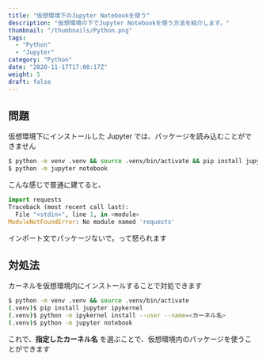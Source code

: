 ```yaml
---
title: "仮想環境下のJupyter Notebookを使う"
description: "仮想環境の下でJupyter Notebookを使う方法を紹介します。"
thumbnail: "/thumbnails/Python.png"
tags:
  - "Python"
  - "Jupyter"
category: "Python"
date: "2020-11-17T17:00:17Z"
weight: 5
draft: false
---
```


## 問題

仮想環境下にインストールした Jupyter では、パッケージを読み込むことができません

``` bash
$ python -m venv .venv && source .venv/bin/activate && pip install jupyter requests
$ python -m jupyter notebook
```

こんな感じで普通に建てると、

``` python
import requests
Traceback (most recent call last):
  File "<stdin>", line 1, in <module>
ModuleNotFoundError: No module named 'requests'
```

インポート文でパッケージないで。って怒られます

## 対処法

カーネルを仮想環境内にインストールすることで対処できます

``` bash
$ python -m venv .venv && source .venv/bin/activate
(.venv)$ pip install jupyter ipykernel
(.venv)$ python -m ipykernel install --user --name=<カーネル名>
(.venv)$ python -m jupyter notebook
```

これで、**指定したカーネル名** を選ぶことで、仮想環境内のパッケージを使うことができます
